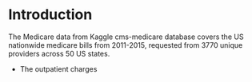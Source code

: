 # Introduction
The Medicare data from Kaggle cms-medicare database covers the US nationwide medicare bills from 2011-2015, requested from 3770 unique providers across 50 US states.   

- The outpatient charges  
